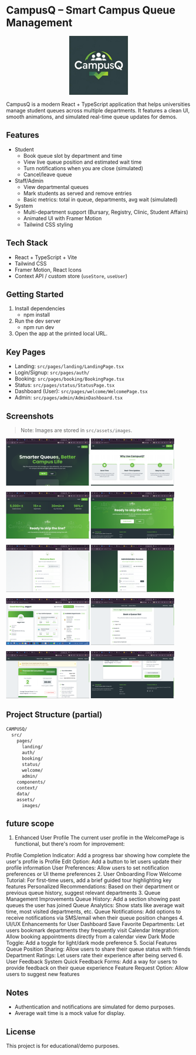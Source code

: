 # CampusQ – Smart Campus Queue Management

<p align="center">
  <img alt="CampusQ Logo" src="src/assets/Professional &apos;CampusQ&apos; Logo with Fresh Aesthetic.png" width="160" />
</p>

CampusQ is a modern React + TypeScript application that helps universities manage student queues across multiple departments. It features a clean UI, smooth animations, and simulated real-time queue updates for demos.

## Features

- Student
  - Book queue slot by department and time
  - View live queue position and estimated wait time
  - Turn notifications when you are close (simulated)
  - Cancel/leave queue
- Staff/Admin
  - View departmental queues
  - Mark students as served and remove entries
  - Basic metrics: total in queue, departments, avg wait (simulated)
- System
  - Multi-department support (Bursary, Registry, Clinic, Student Affairs)
  - Animated UI with Framer Motion
  - Tailwind CSS styling

## Tech Stack

- React + TypeScript + Vite
- Tailwind CSS
- Framer Motion, React Icons
- Context API / custom store (`useStore`, `useUser`)

## Getting Started

1. Install dependencies
   - npm install
2. Run the dev server
   - npm run dev
3. Open the app at the printed local URL.

## Key Pages

- Landing: `src/pages/landing/LandingPage.tsx`
- Login/Signup: `src/pages/auth/`
- Booking: `src/pages/booking/BookingPage.tsx`
- Status: `src/pages/status/StatusPage.tsx`
- Dashboard (User): `src/pages/welcome/WelcomePage.tsx`
- Admin: `src/pages/admin/AdminDashboard.tsx`

## Screenshots

> Note: Images are stored in `src/assets/images`.

<p>
  <img alt="Screenshot 188" src="src/assets/images/Screenshot (188).png" width="45%" />
  <img alt="Screenshot 189" src="src/assets/images/Screenshot (189).png" width="45%" />
</p>
<p>
  <img alt="Screenshot 190" src="src/assets/images/Screenshot (190).png" width="45%" />
  <img alt="Screenshot 191" src="src/assets/images/Screenshot (191).png" width="45%" />
</p>
<p>
  <img alt="Screenshot 192" src="src/assets/images/Screenshot (192).png" width="45%" />
  <img alt="Screenshot 193" src="src/assets/images/Screenshot (193).png" width="45%" />
</p>
<p>
  <img alt="Screenshot 192" src="src/assets/images/Screenshot (194).png" width="45%" />
  <img alt="Screenshot 193" src="src/assets/images/Screenshot (195).png" width="45%" />
</p>
<p>
  <img alt="Screenshot 192" src="src/assets/images/Screenshot (196).png" width="45%" />
  <img alt="Screenshot 193" src="src/assets/images/Screenshot (197).png" width="45%" />
</p>

## Project Structure (partial)

```
CAMPUSQ/
  src/
    pages/
      landing/
      auth/
      booking/
      status/
      welcome/
      admin/
    components/
    context/
    data/
    assets/
      images/
```

## future scope 
1. Enhanced User Profile
The current user profile in the WelcomePage is functional, but there's room for improvement:

Profile Completion Indicator: Add a progress bar showing how complete the user's profile is
Profile Edit Option: Add a button to let users update their profile information
User Preferences: Allow users to set notification preferences or UI theme preferences
2. User Onboarding Flow
Welcome Tutorial: For first-time users, add a brief guided tour highlighting key features
Personalized Recommendations: Based on their department or previous queue history, suggest relevant departments
3. Queue Management Improvements
Queue History: Add a section showing past queues the user has joined
Queue Analytics: Show stats like average wait time, most visited departments, etc.
Queue Notifications: Add options to receive notifications via SMS/email when their queue position changes
4. UI/UX Enhancements for User Dashboard
Save Favorite Departments: Let users bookmark departments they frequently visit
Calendar Integration: Allow booking appointments directly from a calendar view
Dark Mode Toggle: Add a toggle for light/dark mode preference
5. Social Features
Queue Position Sharing: Allow users to share their queue status with friends
Department Ratings: Let users rate their experience after being served
6. User Feedback System
Quick Feedback Forms: Add a way for users to provide feedback on their queue experience
Feature Request Option: Allow users to suggest new features

## Notes

- Authentication and notifications are simulated for demo purposes.
- Average wait time is a mock value for display.

## License

This project is for educational/demo purposes.
